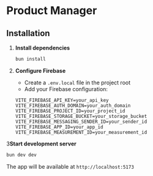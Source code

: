 # Product Manager


## Installation


1. **Install dependencies**
   ```bash
   bun install
   ```

2. **Configure Firebase**
   - Create a `.env.local` file in the project root
   - Add your Firebase configuration:
   ```env
   VITE_FIREBASE_API_KEY=your_api_key
   VITE_FIREBASE_AUTH_DOMAIN=your_auth_domain
   VITE_FIREBASE_PROJECT_ID=your_project_id
   VITE_FIREBASE_STORAGE_BUCKET=your_storage_bucket
   VITE_FIREBASE_MESSAGING_SENDER_ID=your_sender_id
   VITE_FIREBASE_APP_ID=your_app_id
   VITE_FIREBASE_MEASUREMENT_ID=your_measurement_id
   ```

3**Start development server**
   ```bash
   bun dev dev
   ```
   The app will be available at `http://localhost:5173`
